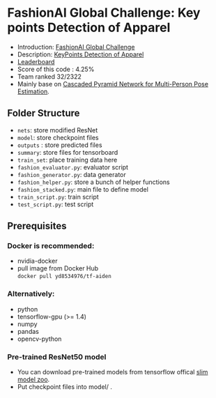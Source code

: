 # FashionAI Global Challenge: Key points Detection of Apparel
- Introduction: [FashionAI Global Challenge](https://tianchi.aliyun.com/markets/tianchi/FashionAIeng?spm=a2c22.11190735.991137.10.329f6d83T8thsG&_lang=en_US)
- Description: [KeyPoints Detection of Apparel](https://tianchi.aliyun.com/competition/introduction.htm?spm=5176.100068.5678.1.4ccc289bCzDJXu&raceId=231648&_lang=en_US)
- [Leaderboard](https://tianchi.aliyun.com/competition/rankingList.htm?spm=5176.100067.5678.4.4a792743OjBoQ3&raceId=231648)
- Score of this code : 4.25%
- Team ranked 32/2322
- Mainly base on [Cascaded Pyramid Network for Multi-Person Pose Estimation](https://arxiv.org/abs/1711.07319).

## Folder Structure
- `nets`: store modified ResNet
- `model`: store checkpoint files
- `outputs` : store predicted files
- `summary`: store files for tensorboard
- `train_set`: place training data here
- `fashion_evaluator.py`: evaluator script
- `fashion_generator.py`: data generator
- `fashion_helper.py`: store a bunch of helper functions
- `fashion_stacked.py`: main file to define model
- `train_script.py`: train script
- `test_script.py`: test script

## Prerequisites
### Docker is recommended:
- nvidia-docker
- pull image from Docker Hub\
`docker pull yd8534976/tf-aiden`

### Alternatively:
- python
- tensorflow-gpu (>= 1.4)
- numpy
- pandas
- opencv-python

### Pre-trained ResNet50 model
 - You can download pre-trained models from tensorflow offical
  [slim model zoo](https://github.com/tensorflow/models/tree/master/research/slim).
 - Put checkpoint files into model/ .
